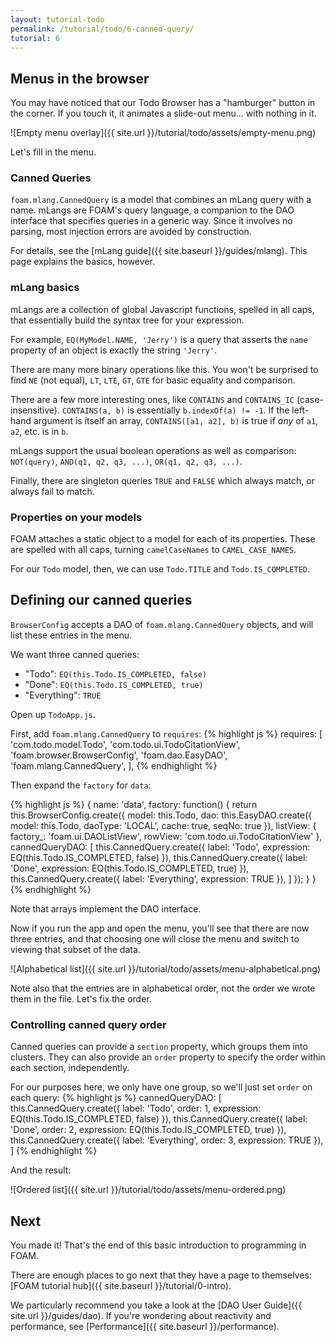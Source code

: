 ```yaml
---
layout: tutorial-todo
permalink: /tutorial/todo/6-canned-query/
tutorial: 6
---
```


## Menus in the browser

You may have noticed that our Todo Browser has a "hamburger" button in the
corner. If you touch it, it animates a slide-out menu... with nothing in it.

![Empty menu overlay]({{ site.url }}/tutorial/todo/assets/empty-menu.png)

Let's fill in the menu.

### Canned Queries

`foam.mlang.CannedQuery` is a model that combines an mLang query with a name.
mLangs are FOAM's query language, a companion to the DAO interface that
specifies queries in a generic way. Since it involves no parsing, most injection
errors are avoided by construction.

For details, see the [mLang guide]({{ site.baseurl }}/guides/mlang). This page
explains the basics, however.

### mLang basics

mLangs are a collection of global Javascript functions, spelled in all caps,
that essentially build the syntax tree for your expression.

For example, `EQ(MyModel.NAME, 'Jerry')` is a query that asserts the `name`
property of an object is exactly the string `'Jerry'`.

There are many more binary operations like this. You won't be surprised to find
`NE` (not equal), `LT`, `LTE`, `GT`, `GTE` for basic equality and comparison.

There are a few more interesting ones, like `CONTAINS` and `CONTAINS_IC`
(case-insensitive). `CONTAINS(a, b)` is essentially `b.indexOf(a) != -1`.  If
the left-hand argument is itself an array, `CONTAINS([a1, a2], b)` is true if
*any* of `a1`, `a2`, etc. is in `b`.

mLangs support the usual boolean operations as well as comparison: `NOT(query)`,
`AND(q1, q2, q3, ...)`, `OR(q1, q2, q3, ...)`.

Finally, there are singleton queries `TRUE` and `FALSE` which always match, or
always fail to match.

### Properties on your models

FOAM attaches a static object to a model for each of its properties. These
are spelled with all caps, turning `camelCaseNames` to `CAMEL_CASE_NAMES`.

For our `Todo` model, then, we can use `Todo.TITLE` and `Todo.IS_COMPLETED`.

## Defining our canned queries

`BrowserConfig` accepts a DAO of `foam.mlang.CannedQuery` objects, and will list
these entries in the menu.

We want three canned queries:

- "Todo": `EQ(this.Todo.IS_COMPLETED, false)`
- "Done": `EQ(this.Todo.IS_COMPLETED, true)`
- "Everything": `TRUE`

Open up `TodoApp.js`.

First, add `foam.mlang.CannedQuery` to `requires`:
{% highlight js %}
requires: [
  'com.todo.model.Todo',
  'com.todo.ui.TodoCitationView',
  'foam.browser.BrowserConfig',
  'foam.dao.EasyDAO',
  'foam.mlang.CannedQuery',
],
{% endhighlight %}

Then expand the `factory` for `data`:

{% highlight js %}
{
  name: 'data',
  factory: function() {
    return this.BrowserConfig.create({
      model: this.Todo,
      dao: this.EasyDAO.create({
        model: this.Todo,
        daoType: 'LOCAL',
        cache: true,
        seqNo: true
      }),
      listView: {
        factory_: 'foam.ui.DAOListView',
        rowView: 'com.todo.ui.TodoCitationView'
      },
      cannedQueryDAO: [
        this.CannedQuery.create({
          label: 'Todo',
          expression: EQ(this.Todo.IS_COMPLETED, false)
        }),
        this.CannedQuery.create({
          label: 'Done',
          expression: EQ(this.Todo.IS_COMPLETED, true)
        }),
        this.CannedQuery.create({
          label: 'Everything',
          expression: TRUE
        }),
      ]
    });
  }
}
{% endhighlight %}

Note that arrays implement the DAO interface.

Now if you run the app and open the menu, you'll see that there are now three
entries, and that choosing one will close the menu and switch to viewing that
subset of the data.

![Alphabetical list]({{ site.url }}/tutorial/todo/assets/menu-alphabetical.png)

Note also that the entries are in alphabetical order, not the order we wrote
them in the file. Let's fix the order.


### Controlling canned query order

Canned queries can provide a `section` property, which groups them into
clusters. They can also provide an `order` property to specify the order within
each section, independently.

For our purposes here, we only have one group, so we'll just set `order` on each
query:
{% highlight js %}
cannedQueryDAO: [
  this.CannedQuery.create({
    label: 'Todo',
    order: 1,
    expression: EQ(this.Todo.IS_COMPLETED, false)
  }),
  this.CannedQuery.create({
    label: 'Done',
    order: 2,
    expression: EQ(this.Todo.IS_COMPLETED, true)
  }),
  this.CannedQuery.create({
    label: 'Everything',
    order: 3,
    expression: TRUE
  }),
]
{% endhighlight %}

And the result:

![Ordered list]({{ site.url }}/tutorial/todo/assets/menu-ordered.png)

## Next

You made it! That's the end of this basic introduction to programming in FOAM.

There are enough places to go next that they have a page to themselves:
[FOAM tutorial hub]({{ site.baseurl }}/tutorial/0-intro).

We particularly recommend you take a look at the [DAO User Guide]({{ site.url }}/guides/dao).
If you're wondering about reactivity and performance, see [Performance]({{ site.baseurl }}/performance).

